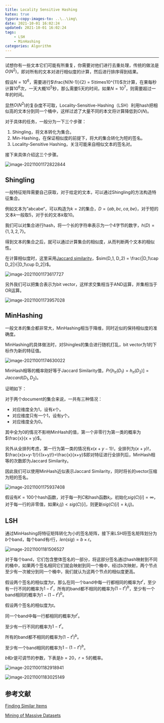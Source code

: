```yaml
---
title: Locality Sensitive Hashing
katex: true
typora-copy-images-to: ..\..\img\
date: 2021-10-01 16:02:24
updated: 2021-10-01 16:02:24
tags:
	- LSH
	- MinHashing
categories: Algorithm
---
```




<!-- more -->

---

试想你有一些文本它们可能有所重复，你需要对他们进行去重处理，传统的做法是$O(N^2)$，即对所有的文本对进行相似度的计算，然后进行排序得到结果。

假设$N=10^6$，需要进行$\frac{N(N-1)}{2} = 5\times10^{11}$次计算，在果每秒计算$10^6$次，一天大概$10^5$秒，那么需要5天的时间，如果$N = 10^7$，则需要超过一年的时间。

显然$O(N^2)$的复杂度不可取，Locality-Sensitive-Hashing（LSH）利用hash把相似高的文本分到同一个桶中，这样过滤了大量不同的本文将计算降低到$O(N)$。

对于具体的任务，一般分为一下三个步骤：

1. Shingling，将文本转化为集合。
2. Min-Hashing，在保证相似度的前提下，将大的集合转化为短的签名。
3. Locality-Sensitive Hashing，关注可能来自相似文本的签名对。



接下来具体介绍这三个步骤。

![image-20211001172822844](https://img.sanzo.top/img/algorithm/image-20211001172822844.png)

## Shingling

一般特征矩阵需要自己获取，对于给定的文本，可以通过Shingling的方法构造特征集合。

例如文本为”abcabe“，可以构造为$k=2$的集合，$D = \{ab, bc, ca, be\}$，对于短的文本$k$一般取5，对于长的文本$k$取10。

我们可以对集合进行hash，将一个长的字符串表示为一个4字节的数字，$h(D) = \{1, 3, 2, 7\}$。

得到文本的集合之后，就可以通过计算集合的相似度，从而判断两个文本的相似性。

在计算相似度时，这里采用[Jaccard similarity](https://en.wikipedia.org/wiki/Jaccard_index)，$sim(D_1, D_2) = \frac{|D_1\cap D_2|}{|D_1\cup D_2|}$。

![image-20211001173617727](https://img.sanzo.top/img/algorithm/image-20211001173617727.png)

另外我们可以把集合表示为bit vector，这样求交集相当于AND运算，并集相当于OR运算。

![image-20211001173957028](https://img.sanzo.top/img/algorithm/image-20211001173957028.png)



## MinHashing

一般文本的集合都非常大，MinHashing相当于降维，同时近似的保持相似度的准确度。

MinHashing的具体做法时，对Shingles的集合进行随机打乱，bit vector为1的下标作为新的特征值。

![image-20211001174630022](https://img.sanzo.top/img/algorithm/image-20211001174630022.png)

MinHash相等的概率刚好等于Jaccard Similarity值，$Pr[h_\pi(D_1) = h_\pi(D_2)] = Jaccard(D_1, D_2)$。

证明如下：

对于两个document的集合来说，一共有三种情况：

- 对应维度全为1，设有$x$个。
- 对应维度只有一个1，设有y个。
- 对应维度全为0。

其中全为0的情况不影响MinHash的值，第一个非零行为第一类的概率为$\frac{x}{x + y}$。

另外从全排列考虑，第一行为第一类的情况有$x(x+y-1)!$，全排列为$(x+y)!$，$\frac{x(x+y-1)!}{(x+y)!}=\frac{x}{x+y}$即对特征进行全排列后，MinHash相等的次数即为Jaccard Similarity。

因此我们可以使用MinHash近似表示Jaccard Similarity，同时将长的vector压缩为短的签名。

![image-20211001175937408](https://img.sanzo.top/img/algorithm/image-20211001175937408.png)



假设有$K=100$个hash函数，对于每一列$C$和hash函数$k_i$，初始化$sig(C)[i]=\infty$，对于每一行的非零值，如果$k_i(j) < sig(C)[i]$，则更新$sig(C)[i] = k_i(j)$。





## LSH

通过MinHashing将特征矩阵转化为小的签名矩阵，接下来LSH将签名矩阵划分为$b$个band，每个band有$r$行，$len(sig) = b\times r$。

![image-20211001181506527](https://img.sanzo.top/img/algorithm/image-20211001181506527.png)

对于每个band，它们包含整体签名的一部分，将这部分签名通过hash映射到不同的桶中，如果两个签名相同它们就会映射到同一个桶中，经过b次映射，两个节点至少有一次被分到同一个桶中，我们就认为这两个节点的相似度更高。

假设两个签名的相似度为$t$，那么在同一个band中每一行都相同的概率为$t^r$，至少有一行不同的概率为$1-t^r$，所有的band都不相同的概率为$(1-t^r)^b$，至少有一个band相同的概率为$1-(1-t^r)^b$。

假设两个签名的相似度为$t$。

同一个band中每一行都相同的概率为$t^r$。

至少有一行不同的概率为$1-t^r$。

所有的band都不相同的概率为$(1-t^r)^b$。

至少有一个band相同的概率为$1-(1-t^r)^b$。

$b$和$r$是可调节的参数，下表是$b=20$，$r=5$的概率。

![image-20211001182918941](https://img.sanzo.top/img/algorithm/image-20211001182918941.png)



![image-20211001183025149](https://img.sanzo.top/img/algorithm/image-20211001183025149.png)

## 参考文献

[Finding Similar Items](http://www.mmds.org/mmds/v2.1/ch03-lsh.pdf)

[Mining of Massive Datasets](http://www.mmds.org/)

<!-- Q.E.D. -->

